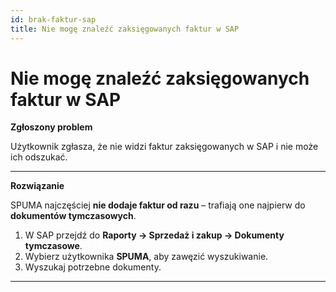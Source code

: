 ```yaml
---
id: brak-faktur-sap
title: Nie mogę znaleźć zaksięgowanych faktur w SAP
---
```


# Nie mogę znaleźć zaksięgowanych faktur w SAP  

**Zgłoszony problem**  

Użytkownik zgłasza, że nie widzi faktur zaksięgowanych w SAP i nie może ich odszukać.  

---

**Rozwiązanie**  

SPUMA najczęściej **nie dodaje faktur od razu** – trafiają one najpierw do **dokumentów tymczasowych**.  

1. W SAP przejdź do **Raporty → Sprzedaż i zakup → Dokumenty tymczasowe**.  
2. Wybierz użytkownika **SPUMA**, aby zawęzić wyszukiwanie.  
3. Wyszukaj potrzebne dokumenty.  

---  
